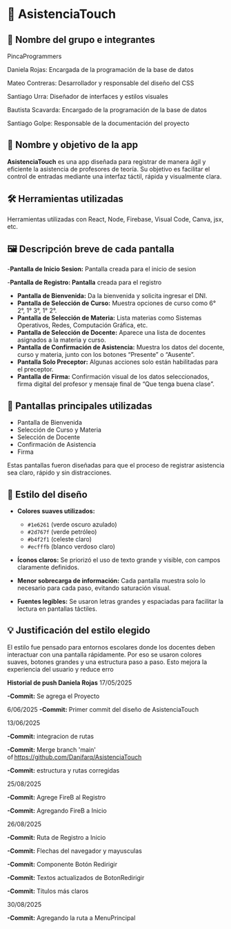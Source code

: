 # 📲 AsistenciaTouch

## 👥 Nombre del grupo e integrantes
PincaProgrammers 

Daniela Rojas: Encargada de la programación de la base de datos  

Mateo Contreras: Desarrollador y responsable del diseño del CSS 

Santiago Urra: Diseñador de interfaces y estilos visuales 

Bautista Scavarda: Encargado de la programación de la base de datos 

Santiago Golpe: Responsable de la documentación del proyecto 

## 🎯 Nombre y objetivo de la app
**AsistenciaTouch** es una app diseñada para registrar de manera ágil y eficiente la asistencia de profesores de teoría. Su objetivo es facilitar el control de entradas mediante una interfaz táctil, rápida y visualmente clara.

## 🛠️ Herramientas utilizadas
Herramientas utilizadas con React, Node, Firebase, Visual Code, Canva, jsx, etc. 
## 🖼️ Descripción breve de cada pantalla
-**Pantalla de Inicio Sesion:** Pantalla creada para el inicio de sesion 

-**Pantalla de Registro: Pantalla** creada para el registro  
- **Pantalla de Bienvenida:** Da la bienvenida y solicita ingresar el DNI.
- **Pantalla de Selección de Curso:** Muestra opciones de curso como 6° 2°, 1° 3°, 1° 2°.
- **Pantalla de Selección de Materia:** Lista materias como Sistemas Operativos, Redes, Computación Gráfica, etc.
- **Pantalla de Selección de Docente:** Aparece una lista de docentes asignados a la materia y curso.
- **Pantalla de Confirmación de Asistencia:** Muestra los datos del docente, curso y materia, junto con los botones “Presente” o “Ausente”.
- **Pantalla Solo Preceptor:** Algunas acciones solo están habilitadas para el preceptor.
- **Pantalla de Firma:** Confirmación visual de los datos seleccionados, firma digital del profesor y mensaje final de “Que tenga buena clase”.

## 📲 Pantallas principales utilizadas
- Pantalla de Bienvenida  
- Selección de Curso y Materia  
- Selección de Docente  
- Confirmación de Asistencia  
- Firma  

Estas pantallas fueron diseñadas para que el proceso de registrar asistencia sea claro, rápido y sin distracciones.

## 🎨 Estilo del diseño

- **Colores suaves utilizados:**
  - `#1e6261` (verde oscuro azulado)
  - `#2d767f` (verde petróleo)
  - `#b4f2f1` (celeste claro)
  - `#ecfffb` (blanco verdoso claro)

- **Íconos claros:** Se priorizó el uso de texto grande y visible, con campos claramente definidos.
- **Menor sobrecarga de información:** Cada pantalla muestra solo lo necesario para cada paso, evitando saturación visual.
- **Fuentes legibles:** Se usaron letras grandes y espaciadas para facilitar la lectura en pantallas táctiles.

## 💡 Justificación del estilo elegido
El estilo fue pensado para entornos escolares donde los docentes deben interactuar con una pantalla rápidamente. Por eso se usaron colores suaves, botones grandes y una estructura paso a paso. Esto mejora la experiencia del usuario y reduce erro

**Historial de push Daniela Rojas**
17/05/2025 

 

**-Commit:** Se agrega el Proyecto 

6/06/2025 
**-Commit:** Primer commit del diseño de AsistenciaTouch 

13/06/2025    

**-Commit:** integracion de rutas

**-Commit:** Merge branch 'main' of https://github.com/Danifarq/AsistenciaTouch 

**-Commit:** estructura y rutas corregidas  

25/08/2025    

**-Commit:** Agrege FireB al Registro  

**-Commit:** Agregando FireB a Inicio  

26/08/2025   

**-Commit:** Ruta de Registro a Inicio  

**-Commit:** Flechas del navegador y mayusculas  

**-Commit:** Componente Botón Redirigir  

**-Commit:** Textos actualizados de BotonRedirigir  

**-Commit:** Títulos más claros  

30/08/2025  

**-Commit:** Agregando la ruta a MenuPrincipal 
